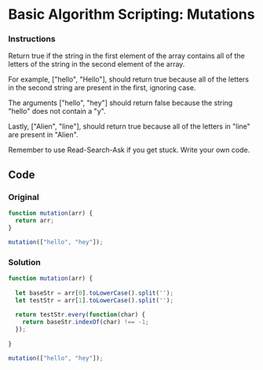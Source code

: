 # Basic Algorithm Scripting: Mutations

### Instructions

Return true if the string in the first element of the array contains all of the letters of the string in the second element of the array.

For example, ["hello", "Hello"], should return true because all of the letters in the second string are present in the first, ignoring case.

The arguments ["hello", "hey"] should return false because the string "hello" does not contain a "y".

Lastly, ["Alien", "line"], should return true because all of the letters in "line" are present in "Alien".

Remember to use Read-Search-Ask if you get stuck. Write your own code.

## Code

### Original

```javascript
function mutation(arr) {
  return arr;
}

mutation(["hello", "hey"]);
```

### Solution

```javascript
function mutation(arr) {
  
  let baseStr = arr[0].toLowerCase().split('');
  let testStr = arr[1].toLowerCase().split('');
    
  return testStr.every(function(char) {
    return baseStr.indexOf(char) !== -1;
  });
  
}

mutation(["hello", "hey"]);
```
